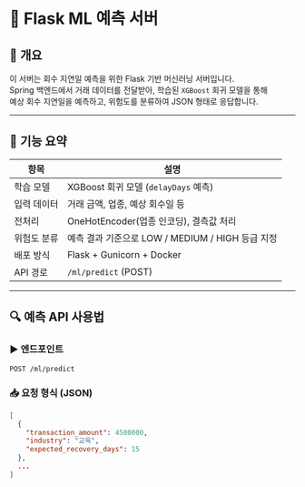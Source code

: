 # 🧠 Flask ML 예측 서버

## 📌 개요
이 서버는 회수 지연일 예측을 위한 Flask 기반 머신러닝 서버입니다.  
Spring 백엔드에서 거래 데이터를 전달받아, 학습된 `XGBoost` 회귀 모델을 통해  
예상 회수 지연일을 예측하고, 위험도를 분류하여 JSON 형태로 응답합니다.

---

## 🧠 기능 요약

| 항목 | 설명 |
|------|------|
| 학습 모델 | XGBoost 회귀 모델 (`delayDays` 예측) |
| 입력 데이터 | 거래 금액, 업종, 예상 회수일 등 |
| 전처리 | OneHotEncoder(업종 인코딩), 결측값 처리 |
| 위험도 분류 | 예측 결과 기준으로 LOW / MEDIUM / HIGH 등급 지정 |
| 배포 방식 | Flask + Gunicorn + Docker |
| API 경로 | `/ml/predict` (POST) |

---

## 🔍 예측 API 사용법

### ▶️ 엔드포인트
`POST /ml/predict`

### 📥 요청 형식 (JSON)

```json
[
  {
    "transaction_amount": 4500000,
    "industry": "교육",
    "expected_recovery_days": 15
  },
  ...
]
